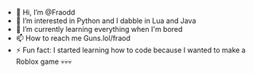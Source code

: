 - 👋 Hi, I’m @Fraodd
- 👀 I’m interested in Python and I dabble in Lua and Java
- 🌱 I’m currently learning everything when I'm bored
- 📫 How to reach me Guns.lol/fraod
- ⚡ Fun fact: I started learning how to code because I wanted to make a Roblox game 💀💀💀
